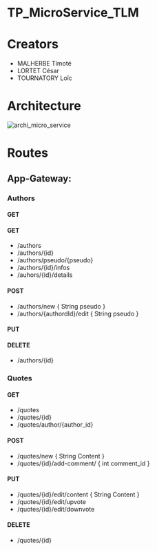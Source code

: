 # TP_MicroService_TLM

# Creators

* MALHERBE Timoté
* LORTET César
* TOURNATORY Loïc
                
# Architecture
![archi_micro_service](https://external-content.duckduckgo.com/iu/?u=https%3A%2F%2Fwww.thoughtco.com%2Fthmb%2Fs-sGgR7zQSq2tZlZMlD7uuY81Gk%3D%2F7360x4912%2Ffilters%3Afill(auto%2C1)%2Fhappy-red-panda-171399380-5b574325c9e77c005b690b41.jpg&f=1&nofb=1)

# Routes
## App-Gateway:
### Authors
#### GET
#### GET
- /authors
- /authors/{id}
- /authors/pseudo/{pseudo}
- /authors/{id}/infos
- /auhors/{id}/details
#### POST
- /authors/new
{ String pseudo }
- /authors/{authordId}/edit
{ String pseudo }
#### PUT
#### DELETE
- /authors/{id}

### Quotes
#### GET
- /quotes
- /quotes/{id}
- /quotes/author/{author_id}
#### POST
- /quotes/new
{ String Content }
- /quotes/{id}/add-comment/
{ int comment_id }
#### PUT
- /quotes/{id}/edit/content
{ String Content }
- /quotes/{id}/edit/upvote
- /quotes/{id}/edit/downvote
#### DELETE
- /quotes/{id}
